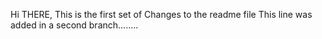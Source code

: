 Hi THERE,
This is the first set of Changes to the readme file
This line was added in a second branch........
